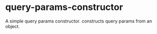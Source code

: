 # query-params-constructor
A simple query params constructor. constructs query params from an object.
